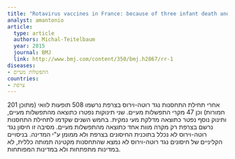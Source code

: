 ```yaml
---
title: "Rotavirus vaccines in France: because of three infant death and too many serious side effects vaccines are no longer recommended for routine children immunization"
analyst: amantonio
article:
  type: article
  authors: Michal-Teitelbaum
  year: 2015
  journal: BMJ
  link: http://www.bmj.com/content/350/bmj.h2867/rr-1
diseases:
- התפשלות מעיים
countries:
- צרפת
---
```


אחרי תחילת התחסנות נגד רוטה-וירוס בצרפת נרשמו 508 תופעות לוואי (מתוכן 201 חמורות) וכן 47 מקרי התפשלות מעיים. שני תינוקות נפטרו כתוצאה מהתפשלות מעיים, ותינוק נוסף נפטר כתוצאה מדלקת מעי נמקית. בחמש השנים שקדמו לתחילת התחסנות נרשם בצרפת רק מקרה מוות אחד כתוצאה מהתפשלות מעיים.
מסיבה זו חיסון נגד רוטה-וירוס לא נכלל בתוכנית החיסונים בצרפת ולא ממומן ע"י המדינה.
בניסויים הקליניים של חיסונים נגד רוטה-וירוס לא נמצא שהתחסנות מקטינה תמותה כללית, לא במדינות מתפתחות ולא במדינות המפותחות.

